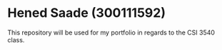 # Hened Saade (300111592)
This repository will be used for my portfolio in regards to the CSI 3540 class. 
 
